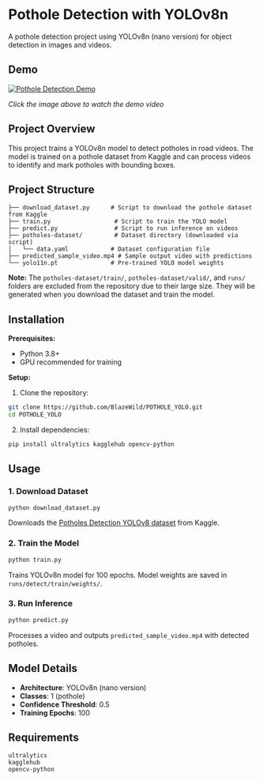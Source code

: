 # Pothole Detection with YOLOv8n

A pothole detection project using YOLOv8n (nano version) for object detection in images and videos.

## Demo

[![Pothole Detection Demo](https://img.youtube.com/vi/Nw79lFp2yAM/0.jpg)](https://youtu.be/Nw79lFp2yAM)

*Click the image above to watch the demo video*

## Project Overview

This project trains a YOLOv8n model to detect potholes in road videos. The model is trained on a pothole dataset from Kaggle and can process videos to identify and mark potholes with bounding boxes.

## Project Structure

```
├── download_dataset.py      # Script to download the pothole dataset from Kaggle
├── train.py                  # Script to train the YOLO model
├── predict.py                # Script to run inference on videos
├── potholes-dataset/         # Dataset directory (downloaded via script)
│   └── data.yaml            # Dataset configuration file
├── predicted_sample_video.mp4 # Sample output video with predictions
└── yolo11n.pt               # Pre-trained YOLO model weights
```

**Note:** The `potholes-dataset/train/`, `potholes-dataset/valid/`, and `runs/` folders are excluded from the repository due to their large size. They will be generated when you download the dataset and train the model.

## Installation

**Prerequisites:**
- Python 3.8+
- GPU recommended for training

**Setup:**

1. Clone the repository:
```bash
git clone https://github.com/BlazeWild/POTHOLE_YOLO.git
cd POTHOLE_YOLO
```

2. Install dependencies:
```bash
pip install ultralytics kagglehub opencv-python
```

## Usage

### 1. Download Dataset

```bash
python download_dataset.py
```

Downloads the [Potholes Detection YOLOv8 dataset](https://www.kaggle.com/datasets/anggadwisunarto/potholes-detection-yolov8) from Kaggle.

### 2. Train the Model

```bash
python train.py
```

Trains YOLOv8n model for 100 epochs. Model weights are saved in `runs/detect/train/weights/`.

### 3. Run Inference

```bash
python predict.py
```

Processes a video and outputs `predicted_sample_video.mp4` with detected potholes.

## Model Details

- **Architecture**: YOLOv8n (nano version)
- **Classes**: 1 (pothole)
- **Confidence Threshold**: 0.5
- **Training Epochs**: 100

## Requirements

```
ultralytics
kagglehub
opencv-python
```
